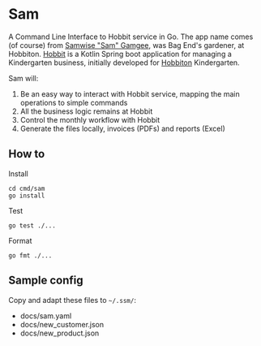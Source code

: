# Sam

A Command Line Interface to Hobbit service in Go. The app name comes (of course)
from [Samwise "Sam" Gamgee](https://en.wikipedia.org/wiki/Samwise_Gamgee), was Bag End's gardener, at Hobbiton.
[Hobbit](https://github.com/pjover/hobbit) is a Kotlin Spring boot application for managing a Kindergarten business,
initially developed for [Hobbiton](http://www.hobbiton.es/) Kindergarten.

Sam will:

1. Be an easy way to interact with Hobbit service, mapping the main operations to simple commands
1. All the business logic remains at Hobbit
1. Control the monthly workflow with Hobbit
1. Generate the files locally, invoices (PDFs) and reports (Excel)

## How to

Install

```
cd cmd/sam
go install
```

Test

```
go test ./...
```

Format

```
go fmt ./...
```

## Sample config

Copy and adapt these files to `~/.ssm/`:

- docs/sam.yaml
- docs/new_customer.json
- docs/new_product.json